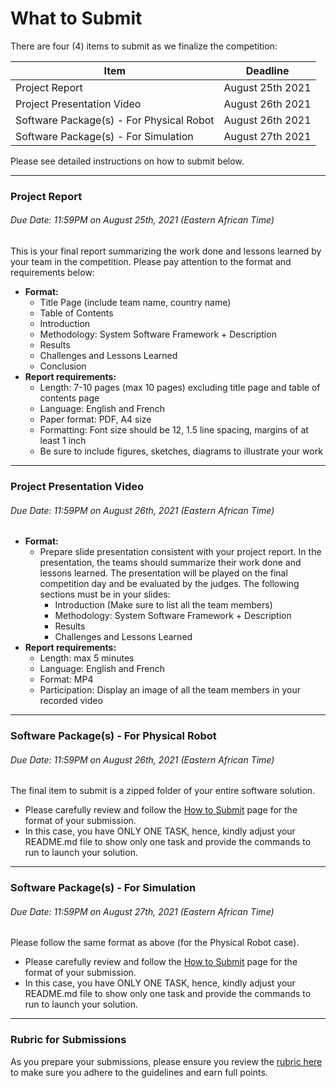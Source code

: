 # What to Submit

There are four (4) items to submit as we finalize the competition:

|  Item | Deadline    |
| ------------- | ----------- |
|  Project Report  | August 25th 2021     |
|  Project Presentation Video  | August 26th 2021   |
|  Software Package(s) - For Physical Robot  | August 26th 2021   |
|  Software Package(s) - For Simulation  | August 27th 2021   |

Please see detailed instructions on how to submit below.


***

### Project Report
###### Due Date: 11:59PM on August 25th, 2021 (Eastern African Time)

This is your final report summarizing the work done and lessons learned by your team in the competition. Please pay attention to the format and requirements below:

- **Format:**
    - Title Page (include team name, country name)
    - Table of Contents
    - Introduction
    - Methodology: System Software Framework + Description
    - Results
    - Challenges and Lessons Learned
    - Conclusion
- **Report requirements:**
    - Length: 7-10 pages (max 10 pages) excluding title page and table of contents page
    - Language: English and French
    - Paper format: PDF, A4 size
    - Formatting: Font size should be 12, 1.5 line spacing, margins of at least 1 inch
    - Be sure to include figures, sketches, diagrams to illustrate your work

*** 

### Project Presentation Video
###### Due Date: 11:59PM on August 26th, 2021 (Eastern African Time)

- **Format:**
    - Prepare slide presentation consistent with your project report. In the presentation, the teams should summarize their work done and lessons learned. The presentation will be played on the final competition day and be evaluated by the judges.
    The following sections must be in your slides:
        - Introduction (Make sure to list all the team members)
        - Methodology: System Software Framework + Description
        - Results
        - Challenges and Lessons Learned
- **Report requirements:**
    - Length: max 5 minutes
    - Language: English and French
    - Format: MP4
    - Participation: Display an image of all the team members in your recorded video

***

### Software Package(s) - For Physical Robot
###### Due Date: 11:59PM on August 26th, 2021 (Eastern African Time)

The final item to submit is a zipped folder of your entire software solution. 

- Please carefully review and follow the [How to Submit](../phase1-instructions/how-to-submit.md) page for the format of your submission. 
- In this case, you have ONLY ONE TASK, hence, kindly adjust your README.md file to show only one task and provide the commands to run to launch your solution.

***

### Software Package(s) - For Simulation
###### Due Date: 11:59PM on August 27th, 2021 (Eastern African Time)

Please follow the same format as above (for the Physical Robot case).

- Please carefully review and follow the [How to Submit](../phase1-instructions/how-to-submit.md) page for the format of your submission. 
- In this case, you have ONLY ONE TASK, hence, kindly adjust your README.md file to show only one task and provide the commands to run to launch your solution.

***


### Rubric for Submissions

As you prepare your submissions, please ensure you review the [rubric here](https://docs.google.com/document/d/1WsPKbdURG5q_aXPjr_nJi1hkg1AKfAI3hYJMhd56yss/edit?usp=sharing) to make sure you adhere to the guidelines and earn full points.